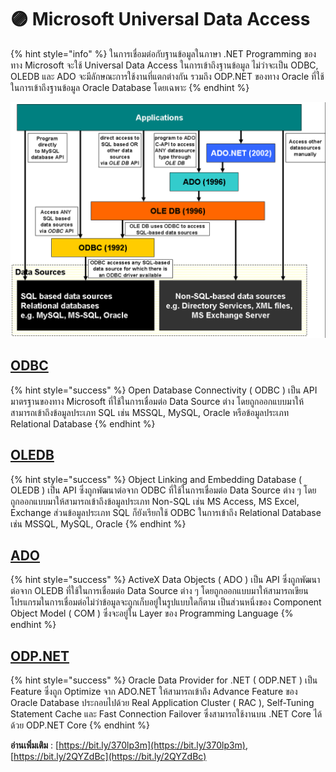 # 🟣 Microsoft Universal Data Access

{% hint style="info" %}
ในการเชื่อมต่อกับฐานข้อมูลในภาษา .NET Programming ของทาง Microsoft จะใช้ Universal Data Access ในการเข้าถึงฐานข้อมูล ไม่ว่าจะเป็น ODBC, OLEDB และ ADO จะมีลักษณะการใช้งานที่แตกต่างกัน รวมถึง ODP.NET ของทาง Oracle ที่ใช้ในการเข้าถึงฐานข้อมูล Oracle Database โดยเฉพาะ
{% endhint %}

![](../../.gitbook/assets/universal-01.png)

## [**ODBC**](https://en.wikipedia.org/wiki/Open\_Database\_Connectivity)

{% hint style="success" %}
Open Database Connectivity ( ODBC ) เป็น API มาตรฐานของทาง Microsoft ที่ใช้ในการเชื่อมต่อ Data Source ต่าง โดยถูกออกแบบมาให้สามารถเข้าถึงข้อมูลประเภท SQL เช่น MSSQL, MySQL, Oracle หรือข้อมูลประเภท Relational Database
{% endhint %}

## [**OLEDB**](https://en.wikipedia.org/wiki/OLE\_DB)

{% hint style="success" %}
Object Linking and Embedding Database ( OLEDB ) เป็น API ซึ่งถูกพัฒนาต่อจาก ODBC ที่ใช้ในการเชื่อมต่อ Data Source ต่าง ๆ โดยถูกออกแบบมาให้สามารถเข้าถึงข้อมูลประเภท Non-SQL เช่น MS Access, MS Excel, Exchange ส่วนข้อมูลประเภท SQL ก็ยังเรียกใช้ ODBC ในการเข้าถึง Relational Database เช่น MSSQL, MySQL, Oracle
{% endhint %}

## [**ADO**](https://en.wikipedia.org/wiki/ActiveX\_Data\_Objects)

{% hint style="success" %}
ActiveX Data Objects ( ADO ) เป็น API ซึ่งถูกพัฒนาต่อจาก OLEDB ที่ใช้ในการเชื่อมต่อ Data Source ต่าง ๆ โดยถูกออกแบบมาให้สามารถเขียนโปรแกรมในการเชื่อมต่อไม่ว่าข้อมูลจะถูกเก็บอยู่ในรูปแบบใดก็ตาม เป็นส่วนหนึ่งของ Component Object Model ( COM ) ซึ่งจะอยู่ใน Layer ของ Programming Language
{% endhint %}

## [**ODP.NET**](https://www.oracle.com/database/technologies/appdev/dotnet/odp.html)

{% hint style="success" %}
Oracle Data Provider for .NET ( ODP.NET ) เป็น Feature ซึ่งถูก Optimize จาก ADO.NET ให้สามารถเข้าถึง Advance Feature ของ Oracle Database ประกอบไปด้วย Real Application Cluster ( RAC ), Self-Tuning Statement Cache และ Fast Connection Failover ซึ่งสามารถใช้งานบน .NET Core ได้ด้วย ODP.NET Core
{% endhint %}

**อ่านเพิ่มเติม** : [https://bit.ly/370lp3m](https://bit.ly/370lp3m), [https://bit.ly/2QYZdBc](https://bit.ly/2QYZdBc)
